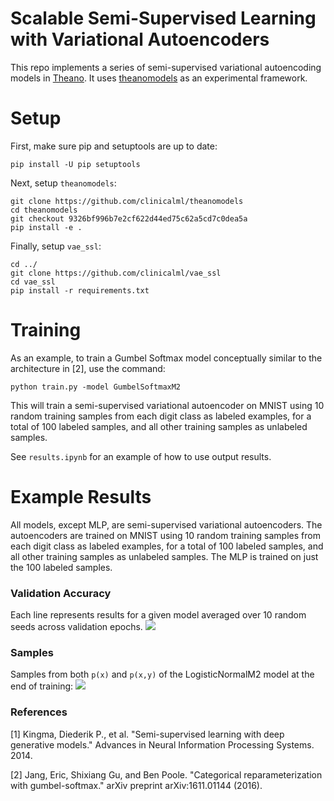 # Scalable Semi-Supervised Learning with Variational Autoencoders
This repo implements a series of semi-supervised variational autoencoding models in [Theano](http://deeplearning.net/software/theano/).  It uses [theanomodels](https://github.com/clinicalml/theanomodels/tree/jmj/setup_package) as an experimental framework.

# Setup
First, make sure pip and setuptools are up to date:
```
pip install -U pip setuptools
```

Next, setup `theanomodels`:
```
git clone https://github.com/clinicalml/theanomodels
cd theanomodels
git checkout 9326bf996b7e2cf622d44ed75c62a5cd7c0dea5a
pip install -e .
```

Finally, setup `vae_ssl`:
```
cd ../
git clone https://github.com/clinicalml/vae_ssl
cd vae_ssl
pip install -r requirements.txt
```

# Training
As an example, to train a Gumbel Softmax model conceptually similar to the architecture in [2], use the command:
```
python train.py -model GumbelSoftmaxM2 
```
This will train a semi-supervised variational autoencoder on MNIST using 10 random training samples from each digit class as labeled examples, for a total of 100 labeled samples, and all other training samples as unlabeled samples.

See `results.ipynb` for an example of how to use output results.

# Example Results
All models, except MLP, are semi-supervised variational autoencoders. The autoencoders are trained on MNIST using 10 random training samples from each digit class as labeled examples, for a total of 100 labeled samples, and all other training samples as unlabeled samples.  The MLP is trained on just the 100 labeled samples.

### Validation Accuracy 
Each line represents results for a given model averaged over 10 random seeds across validation epochs.
![](https://github.com/clinicalml/vae_ssl/blob/master/plots/multi_seed_accuracy_validation.png)

### Samples 
Samples from both `p(x)` and `p(x,y)` of the LogisticNormalM2 model at the end of training:
![](https://github.com/clinicalml/vae_ssl/blob/master/plots/samples_LogisticNormalM2_shrp3.0_seed2.png)

### References

[1] Kingma, Diederik P., et al. "Semi-supervised learning with deep generative models." Advances in Neural Information Processing Systems. 2014.

[2] Jang, Eric, Shixiang Gu, and Ben Poole. "Categorical reparameterization with gumbel-softmax." arXiv preprint arXiv:1611.01144 (2016). 


